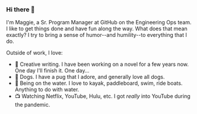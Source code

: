 ### Hi there 👋
I'm Maggie, a Sr. Program Manager at GitHub on the Engineering Ops team. I like to get things done and have fun along the way. What does that mean exactly? I try to bring a sense of humor--and humility--to everything that I do. 

Outside of work, I love:
- 📝 Creative writing. I have been working on a novel for a few years now. One day I'll finish it. One day...
- 🐶 Dogs. I have a pug that I adore, and generally love all dogs. 
- 🌊 Being on the water. I love to kayak, paddleboard, swim, ride boats. Anything to do with water. 
- 📺 Watching Netflix, YouTube, Hulu, etc. I got *really* into YouTube during the pandemic. 

